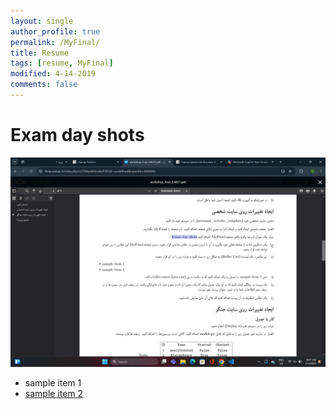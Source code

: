 ```yaml
---
layout: single
author_profile: true
permalink: /MyFinal/
title: Resume
tags: [resume, MyFinal]
modified: 4-14-2019
comments: false
---
```


# Exam day shots


![](/assets/images/Screenshot.png "")
- sample item 1
- [sample item 2](fccourse.liara.run)













<!-- 

# ekhteshash

werwe
rwe

## Tehran
lsdfksd

### Azadi
### Enghelab

- mored 1
- mored 2

My favorite website is [yahoo](http://www.yahoo.com).


## Esfahan
ldkfjs

![Painting](https://maysagharehgozli.github.io/assets/images/photo.jpg)


<iframe width="1691" height="680" src="https://www.youtube.com/embed/LOTtWzX3Wp4" title="The STRANGE Reason He's The World's Best Climber" frameborder="0" allow="accelerometer; autoplay; clipboard-write; encrypted-media; gyroscope; picture-in-picture" allowfullscreen></iframe>


|  Number | Name |
|---------|------|
|1        | Ali  | -->

